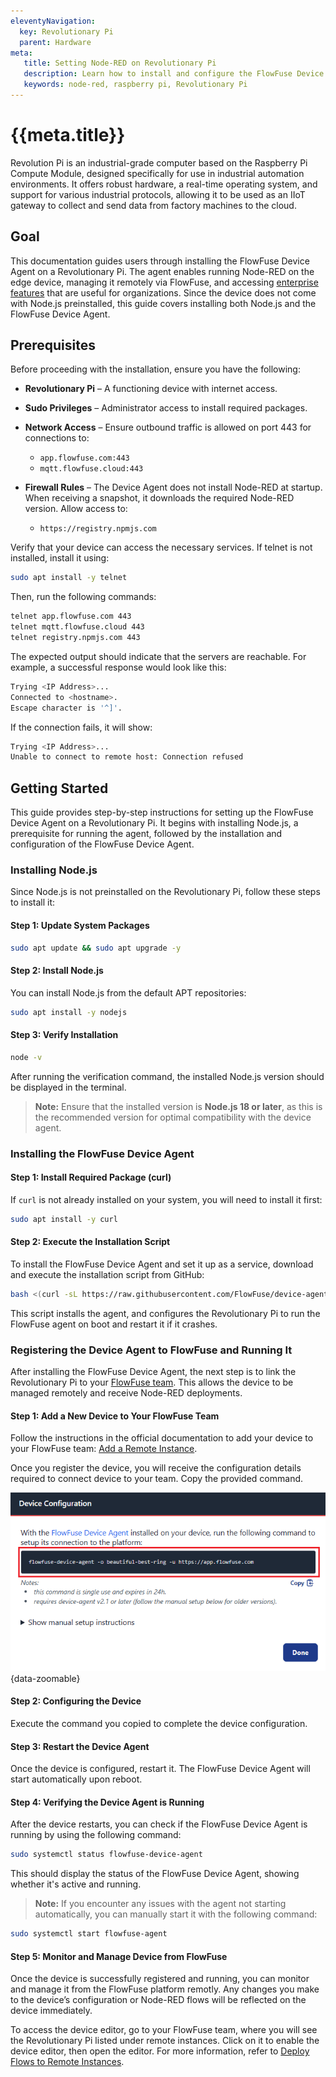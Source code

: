 ```yaml
---
eleventyNavigation:
  key: Revolutionary Pi
  parent: Hardware
meta:
   title: Setting Node-RED on Revolutionary Pi
   description: Learn how to install and configure the FlowFuse Device Agent on a Revolutionary Pi, set up Node.js, and ensure seamless remote management with FlowFuse.
   keywords: node-red, raspberry pi, Revolutionary Pi
---
```


# {{meta.title}}

Revolution Pi is an industrial-grade computer based on the Raspberry Pi Compute Module, designed specifically for use in industrial automation environments. It offers robust hardware, a real-time operating system, and support for various industrial protocols, allowing it to be used as an IIoT gateway to collect and send data from factory machines to the cloud.

## Goal

This documentation guides users through installing the FlowFuse Device Agent on a Revolutionary Pi. The agent enables running Node-RED on the edge device, managing it remotely via FlowFuse, and accessing [enterprise features](/product/features/) that are useful for organizations. Since the device does not come with Node.js preinstalled, this guide covers installing both Node.js and the FlowFuse Device Agent.

## Prerequisites

Before proceeding with the installation, ensure you have the following:

- **Revolutionary Pi** – A functioning device with internet access.
- **Sudo Privileges** – Administrator access to install required packages.
- **Network Access** – Ensure outbound traffic is allowed on port 443 for connections to:

  - `app.flowfuse.com:443`
  - `mqtt.flowfuse.cloud:443`

- **Firewall Rules** – The Device Agent does not install Node-RED at startup. When receiving a snapshot, it downloads the required Node-RED version. Allow access to:

  - `https://registry.npmjs.com`

Verify that your device can access the necessary services. If telnet is not installed, install it using:

```bash
sudo apt install -y telnet
```

Then, run the following commands:

  ```bash
  telnet app.flowfuse.com 443
  telnet mqtt.flowfuse.cloud 443
  telnet registry.npmjs.com 443
```

The expected output should indicate that the servers are reachable. For example, a successful response would look like this:

```bash
Trying <IP Address>...
Connected to <hostname>.
Escape character is '^]'.
```

If the connection fails, it will show:

```bash
Trying <IP Address>...
Unable to connect to remote host: Connection refused
```

## Getting Started

This guide provides step-by-step instructions for setting up the FlowFuse Device Agent on a Revolutionary Pi. It begins with installing Node.js, a prerequisite for running the agent, followed by the installation and configuration of the FlowFuse Device Agent.

### Installing Node.js

Since Node.js is not preinstalled on the Revolutionary Pi, follow these steps to install it:

#### Step 1: Update System Packages

```bash
sudo apt update && sudo apt upgrade -y
```

#### Step 2: Install Node.js

You can install Node.js from the default APT repositories:

```bash
sudo apt install -y nodejs
```

#### Step 3: Verify Installation

```bash
node -v
```

After running the verification command, the installed Node.js version should be displayed in the terminal.

> **Note:** Ensure that the installed version is **Node.js 18 or later**, as this is the recommended version for optimal compatibility with the device agent.

### Installing the FlowFuse Device Agent

#### Step 1: Install Required Package (curl)

If `curl` is not already installed on your system, you will need to install it first:

```bash
sudo apt install -y curl
```

#### Step 2: Execute the Installation Script

To install the FlowFuse Device Agent and set it up as a service, download and execute the installation script from GitHub:

```bash
bash <(curl -sL https://raw.githubusercontent.com/FlowFuse/device-agent/main/service/raspbian-install-device-agent.sh)
```

This script installs the agent, and configures the Revolutionary Pi to run the FlowFuse agent on boot and restart it if it crashes.

### Registering the Device Agent to FlowFuse and Running It

After installing the FlowFuse Device Agent, the next step is to link the Revolutionary Pi to your [FlowFuse team](/docs/user/team/). This allows the device to be managed remotely and receive Node-RED deployments.

#### Step 1: Add a New Device to Your FlowFuse Team

Follow the instructions in the official documentation to add your device to your FlowFuse team: [Add a Remote Instance](/docs/device-agent/register/#add-remote-instance).

Once you register the device, you will receive the configuration details required to connect device to your team. Copy the provided command.

![Image showing command device configuration dialog and the command placeholder, where you will find the command to link the device to your FlowFuse team.](./images/how-to-setup-node-red-on-raspberry-pi-device-configuration-dialog.png "Image showing command device configuration dialog and the command placeholder, where you will find the command to link the device to your FlowFuse team."){data-zoomable}

#### Step 2: Configuring the Device

Execute the command you copied to complete the device configuration.

#### Step 3: Restart the Device Agent

Once the device is configured, restart it. The FlowFuse Device Agent will start automatically upon reboot.

#### Step 4: Verifying the Device Agent is Running

After the device restarts, you can check if the FlowFuse Device Agent is running by using the following command:

```bash
sudo systemctl status flowfuse-device-agent
```

This should display the status of the FlowFuse Device Agent, showing whether it's active and running.

> **Note:** If you encounter any issues with the agent not starting automatically, you can manually start it with the following command:

```bash
sudo systemctl start flowfuse-agent
```

#### Step 5: Monitor and Manage Device from FlowFuse

Once the device is successfully registered and running, you can monitor and manage it from the FlowFuse platform remotly. Any changes you make to the device’s configuration or Node-RED flows will be reflected on the device immediately.

To access the device editor, go to your FlowFuse team, where you will see the Revolutionary Pi listed under remote instances. Click on it to enable the device editor, then open the editor. For more information, refer to [Deploy Flows to Remote Instances](https://flowfuse.com/docs/device-agent/quickstart/#deploy-flows-to-remote-instances).
